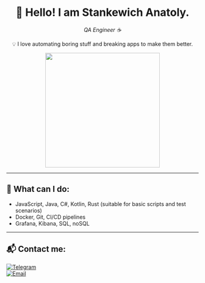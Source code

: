 <div align="center">
  <h1>👋 Hello! I am Stankewich Anatoly.</h1>
  <p><i>QA Engineer ☕</i></p>

  <p>💡 I love automating boring stuff and breaking apps to make them better.</p>

  <img src="https://media.giphy.com/media/developer-gif.gif"  width="300" />
</div>

---

## 💼 What can I do:
- JavaScript, Java, C#, Kotlin, Rust (suitable for basic scripts and test scenarios)
- Docker, Git, CI/CD pipelines
- Grafana, Kibana, SQL, noSQL

---

## 📬 Contact me:
[![Telegram](https://img.shields.io/badge/Telegram-%2326A5EC.svg?logo=telegram&logoColor=white)](https://t.me/a_stankewich)  
[![Email](https://img.shields.io/badge/Email-D1479D.svg?logo=envelope&logoColor=white)](mailto:dinoevich@yandex.ru)
